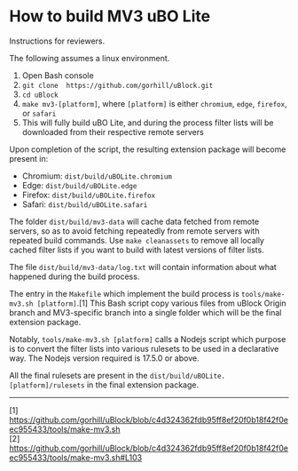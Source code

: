 # How to build MV3 uBO Lite

Instructions for reviewers.

The following assumes a linux environment.

1. Open Bash console
2. `git clone  https://github.com/gorhill/uBlock.git`
3. `cd uBlock`
4. `make mv3-[platform]`, where `[platform]` is either `chromium`, `edge`, `firefox`, or `safari`
5. This will fully build uBO Lite, and during the process filter lists will be downloaded from their respective remote servers

Upon completion of the script, the resulting extension package will become present in:

- Chromium: `dist/build/uBOLite.chromium`
- Edge: `dist/build/uBOLite.edge`
- Firefox: `dist/build/uBOLite.firefox`
- Safari: `dist/build/uBOLite.safari`

The folder `dist/build/mv3-data` will cache data fetched from remote servers, so as to avoid fetching repeatedly from remote servers with repeated build commands. Use `make cleanassets` to remove all locally cached filter lists if you want to build with latest versions of filter lists.

The file `dist/build/mv3-data/log.txt` will contain information about what happened during the build process.

The entry in the `Makefile` which implement the build process is `tools/make-mv3.sh [platform]`.[1] This Bash script copy various files from uBlock Origin branch and MV3-specific branch into a single folder which will be the final extension package.

Notably, `tools/make-mv3.sh [platform]` calls a Nodejs script which purpose is to convert the filter lists into various rulesets to be used in a declarative way. The Nodejs version required is 17.5.0 or above.

All the final rulesets are present in the `dist/build/uBOLite.[platform]/rulesets` in the final extension package.

---

[1] https://github.com/gorhill/uBlock/blob/c4d324362fdb95ff8ef20f0b18f42f0eec955433/tools/make-mv3.sh<br>
[2] https://github.com/gorhill/uBlock/blob/c4d324362fdb95ff8ef20f0b18f42f0eec955433/tools/make-mv3.sh#L103

